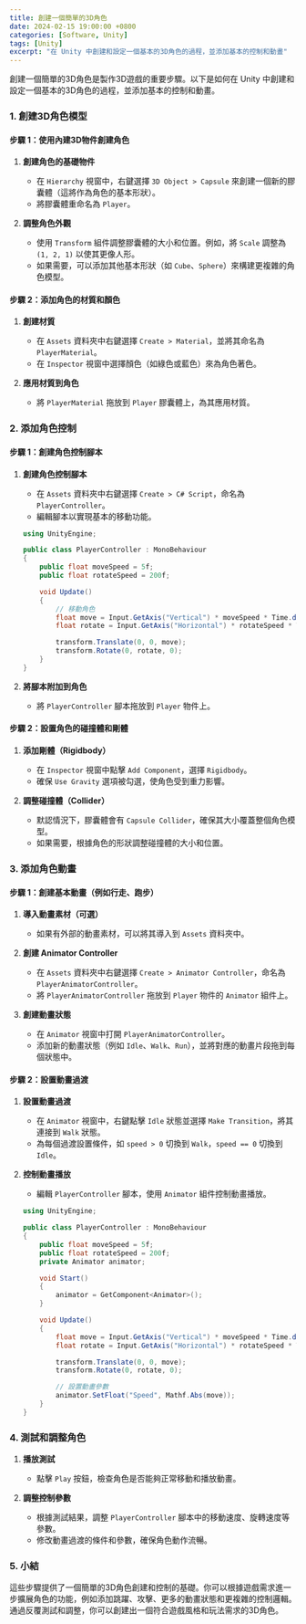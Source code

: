 ```yaml
---
title: 創建一個簡單的3D角色
date: 2024-02-15 19:00:00 +0800
categories: [Software, Unity]
tags: [Unity] 
excerpt: "在 Unity 中創建和設定一個基本的3D角色的過程，並添加基本的控制和動畫"
---
```


創建一個簡單的3D角色是製作3D遊戲的重要步驟。以下是如何在 Unity 中創建和設定一個基本的3D角色的過程，並添加基本的控制和動畫。

### **1. 創建3D角色模型**

#### **步驟 1：使用內建3D物件創建角色**

1. **創建角色的基礎物件**
   - 在 `Hierarchy` 視窗中，右鍵選擇 `3D Object > Capsule` 來創建一個新的膠囊體（這將作為角色的基本形狀）。
   - 將膠囊體重命名為 `Player`。

2. **調整角色外觀**
   - 使用 `Transform` 組件調整膠囊體的大小和位置。例如，將 `Scale` 調整為 `(1, 2, 1)` 以使其更像人形。
   - 如果需要，可以添加其他基本形狀（如 `Cube`、`Sphere`）來構建更複雜的角色模型。

#### **步驟 2：添加角色的材質和顏色**

1. **創建材質**
   - 在 `Assets` 資料夾中右鍵選擇 `Create > Material`，並將其命名為 `PlayerMaterial`。
   - 在 `Inspector` 視窗中選擇顏色（如綠色或藍色）來為角色著色。

2. **應用材質到角色**
   - 將 `PlayerMaterial` 拖放到 `Player` 膠囊體上，為其應用材質。

### **2. 添加角色控制**

#### **步驟 1：創建角色控制腳本**

1. **創建角色控制腳本**
   - 在 `Assets` 資料夾中右鍵選擇 `Create > C# Script`，命名為 `PlayerController`。
   - 編輯腳本以實現基本的移動功能。

   ```csharp
   using UnityEngine;

   public class PlayerController : MonoBehaviour
   {
       public float moveSpeed = 5f;
       public float rotateSpeed = 200f;

       void Update()
       {
           // 移動角色
           float move = Input.GetAxis("Vertical") * moveSpeed * Time.deltaTime;
           float rotate = Input.GetAxis("Horizontal") * rotateSpeed * Time.deltaTime;

           transform.Translate(0, 0, move);
           transform.Rotate(0, rotate, 0);
       }
   }
   ```

2. **將腳本附加到角色**
   - 將 `PlayerController` 腳本拖放到 `Player` 物件上。

#### **步驟 2：設置角色的碰撞體和剛體**

1. **添加剛體（Rigidbody）**
   - 在 `Inspector` 視窗中點擊 `Add Component`，選擇 `Rigidbody`。
   - 確保 `Use Gravity` 選項被勾選，使角色受到重力影響。

2. **調整碰撞體（Collider）**
   - 默認情況下，膠囊體會有 `Capsule Collider`，確保其大小覆蓋整個角色模型。
   - 如果需要，根據角色的形狀調整碰撞體的大小和位置。

### **3. 添加角色動畫**

#### **步驟 1：創建基本動畫（例如行走、跑步）**

1. **導入動畫素材（可選）**
   - 如果有外部的動畫素材，可以將其導入到 `Assets` 資料夾中。

2. **創建 Animator Controller**
   - 在 `Assets` 資料夾中右鍵選擇 `Create > Animator Controller`，命名為 `PlayerAnimatorController`。
   - 將 `PlayerAnimatorController` 拖放到 `Player` 物件的 `Animator` 組件上。

3. **創建動畫狀態**
   - 在 `Animator` 視窗中打開 `PlayerAnimatorController`。
   - 添加新的動畫狀態（例如 `Idle`、`Walk`、`Run`），並將對應的動畫片段拖到每個狀態中。

#### **步驟 2：設置動畫過渡**

1. **設置動畫過渡**
   - 在 `Animator` 視窗中，右鍵點擊 `Idle` 狀態並選擇 `Make Transition`，將其連接到 `Walk` 狀態。
   - 為每個過渡設置條件，如 `speed > 0` 切換到 `Walk`，`speed == 0` 切換到 `Idle`。

2. **控制動畫播放**
   - 編輯 `PlayerController` 腳本，使用 `Animator` 組件控制動畫播放。

   ```csharp
   using UnityEngine;

   public class PlayerController : MonoBehaviour
   {
       public float moveSpeed = 5f;
       public float rotateSpeed = 200f;
       private Animator animator;

       void Start()
       {
           animator = GetComponent<Animator>();
       }

       void Update()
       {
           float move = Input.GetAxis("Vertical") * moveSpeed * Time.deltaTime;
           float rotate = Input.GetAxis("Horizontal") * rotateSpeed * Time.deltaTime;

           transform.Translate(0, 0, move);
           transform.Rotate(0, rotate, 0);

           // 設置動畫參數
           animator.SetFloat("Speed", Mathf.Abs(move));
       }
   }
   ```

### **4. 測試和調整角色**

1. **播放測試**
   - 點擊 `Play` 按鈕，檢查角色是否能夠正常移動和播放動畫。

2. **調整控制參數**
   - 根據測試結果，調整 `PlayerController` 腳本中的移動速度、旋轉速度等參數。
   - 修改動畫過渡的條件和參數，確保角色動作流暢。

### **5. 小結**

這些步驟提供了一個簡單的3D角色創建和控制的基礎。你可以根據遊戲需求進一步擴展角色的功能，例如添加跳躍、攻擊、更多的動畫狀態和更複雜的控制邏輯。通過反覆測試和調整，你可以創建出一個符合遊戲風格和玩法需求的3D角色。
